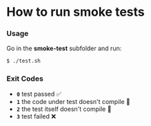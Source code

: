 # How to run smoke tests

### Usage
Go in the **smoke-test** subfolder and run:
```sh
$ ./test.sh
```

### Exit Codes

- **`0`** test passed :white_check_mark:
- **`1`** the code under test doesn't compile :hammer:
- **`2`** the test itself doesn't compile :gun:
- **`3`** test failed :x:
